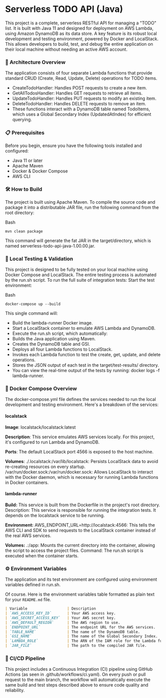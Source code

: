 # Serverless TODO API (Java)

This project is a complete, serverless RESTful API for managing a "TODO" list. It is built with Java 11 and designed for deployment on AWS Lambda, using Amazon DynamoDB as its data store.
A key feature is its robust local development and testing environment, powered by Docker and LocalStack. This allows developers to build, test, and debug the entire application on their local machine without needing an active AWS account.

### 🚀 Architecture Overview

The application consists of four separate Lambda functions that provide standard CRUD (Create, Read, Update, Delete) operations for TODO items.
* CreateTodoHandler: Handles POST requests to create a new item.
* GetAllTodosHandler: Handles GET requests to retrieve all items.
* UpdateTodoHandler: Handles PUT requests to modify an existing item.
* DeleteTodoHandler: Handles DELETE requests to remove an item.
* These functions interact with a DynamoDB table named TodoItems, which uses a Global Secondary Index (UpdatedAtIndex) for efficient querying.


### 📋 Prerequisites

Before you begin, ensure you have the following tools installed and configured:
* Java 11 or later
* Apache Maven
* Docker & Docker Compose
* AWS CLI

### 🛠️ How to Build

The project is built using Apache Maven. To compile the source code and package it into a distributable JAR file, run the following command from the root directory:

Bash

```mvn clean package```


This command will generate the fat JAR in the target/directory, which is named serverless-todo-api-java-1.00.00.jar.

### 🧪 Local Testing & Validation

This project is designed to be fully tested on your local machine using Docker Compose and LocalStack. The entire testing process is automated by the run.sh script.
To run the full suite of integration tests:
Start the test environment:

Bash

```docker-compose up --build```


This single command will:
* Build the lambda-runner Docker image.
* Start a LocalStack container to emulate AWS Lambda and DynamoDB.
* Execute the run.sh script, which automatically:
* Builds the Java application using Maven.
* Creates the DynamoDB table and GSI.
* Deploys all four Lambda functions to LocalStack.
* Invokes each Lambda function to test the create, get, update, and delete operations.
* Stores the JSON output of each test in the target/test-results/ directory.
* You can view the real-time output of the tests by running: docker logs -f lambda-runner.

### 🐳 Docker Compose Overview

The docker-compose.yml file defines the services needed to run the local development and testing environment. Here's a breakdown of the services:

#### localstack

**Image**: localstack/localstack:latest

**Description**: This service emulates AWS services locally. For this project, it's configured to run Lambda and DynamoDB.

**Ports**: The default LocalStack port 4566 is exposed to the host machine.

**Volumes**:
./.localstack:/var/lib/localstack: Persists LocalStack data to avoid re-creating resources on every startup.
/var/run/docker.sock:/var/run/docker.sock: Allows LocalStack to interact with the Docker daemon, which is necessary for running Lambda functions in Docker containers.

#### lambda-runner

**Build:** This service is built from the Dockerfile in the project's root directory.
Description: This service is responsible for running the integration tests. It depends on the localstack service to be running.

**Environment:**
AWS_ENDPOINT_URL=http://localstack:4566: This tells the AWS CLI and SDK to send requests to the LocalStack container instead of the real AWS services.

**Volumes:**
.:/app: Mounts the current directory into the container, allowing the script to access the project files.
Command: The run.sh script is executed when the container starts.


### ⚙️ Environment Variables

The application and its test environment are configured using environment variables defined in run.sh.

Of course. Here is the environment variables table formatted as plain text for your `README.md` file.

```markdown
| Variable                  | Description                                       | Default Value (for local testing)              |
| `AWS_ACCESS_KEY_ID`       | Your AWS access key.                              | `"test"`                                       |
| `AWS_SECRET_ACCESS_KEY`   | Your AWS secret key.                              | `"test"`                                       |
| `AWS_DEFAULT_REGION`      | The AWS region to use.                            | `"us-east-1"`                                  |
| `ENDPOINT_URL`            | The endpoint URL for the AWS services.            | `"http://localstack:4566"`                     |
| `TABLE_NAME`              | The name of the DynamoDB table.                   | `"TodoItems"`                                  |
| `GSI_NAME`                | The name of the Global Secondary Index.           | `"UpdatedAtIndex"`                             |
| `LAMBDA_ROLE`             | The ARN of the IAM role for the Lambda functions. | `"arn:aws:iam::000000000000:role/lambda-role"` |
| `JAR_FILE`                | The path to the compiled JAR file.                | `"target/serverless-todo-api-java-1.00.00.jar"`|
```


### 🔄 CI/CD Pipeline

This project includes a Continuous Integration (CI) pipeline using GitHub Actions (as seen in .github/workflows/ci.yaml). On every push or pull request to the main branch, the workflow will automatically execute the same build and test steps described above to ensure code quality and reliability.
